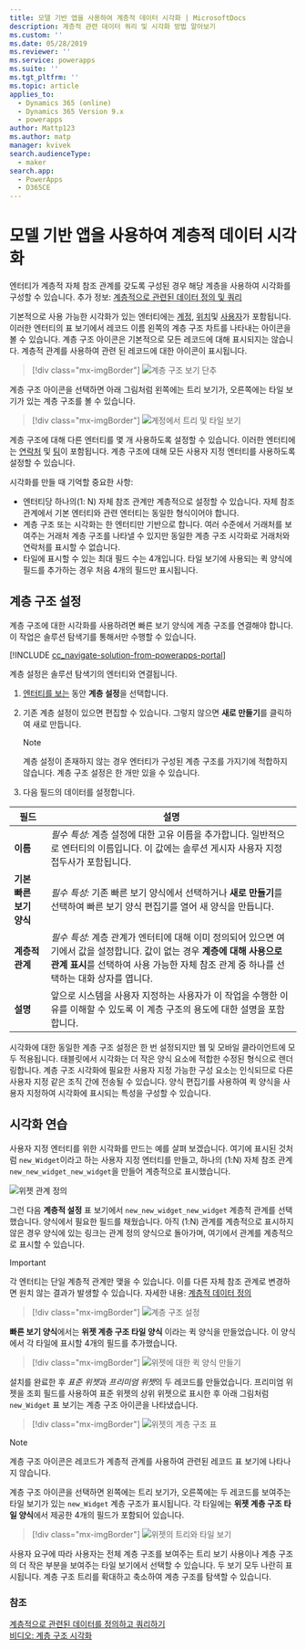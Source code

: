 ```yaml
---
title: 모델 기반 앱을 사용하여 계층적 데이터 시각화 | MicrosoftDocs
description: 계층적 관련 데이터 쿼리 및 시각화 방법 알아보기
ms.custom: ''
ms.date: 05/28/2019
ms.reviewer: ''
ms.service: powerapps
ms.suite: ''
ms.tgt_pltfrm: ''
ms.topic: article
applies_to:
  - Dynamics 365 (online)
  - Dynamics 365 Version 9.x
  - powerapps
author: Mattp123
ms.author: matp
manager: kvivek
search.audienceType:
  - maker
search.app:
  - PowerApps
  - D365CE
---
```

# <a name="visualize-hierarchical-data-with-model-driven-apps"></a>모델 기반 앱을 사용하여 계층적 데이터 시각화

엔터티가 계층적 자체 참조 관계를 갖도록 구성된 경우 해당 계층을 사용하여 시각화를 구성할 수 있습니다. 추가 정보: [계층적으로 관련된 데이터 정의 및 쿼리](../common-data-service/define-query-hierarchical-data.md)

기본적으로 사용 가능한 시각화가 있는 엔터티에는 [계정](/powerapps/developer/common-data-service/reference/entities/account), [위치](/powerapps/developer/common-data-service/reference/entities/position)및 [사용자](/powerapps/developer/common-data-service/reference/entities/systemuser)가 포함됩니다. 이러한 엔터티의 표 보기에서 레코드 이름 왼쪽의 계층 구조 차트를 나타내는 아이콘을 볼 수 있습니다. 계층 구조 아이콘은 기본적으로 모든 레코드에 대해 표시되지는 않습니다. 계층적 관계를 사용하여 관련 된 레코드에 대한 아이콘이 표시됩니다.  
> [!div class="mx-imgBorder"] 
> ![계층 구조 보기 단추](media/view-hierarchy-button.png)  
  
 계층 구조 아이콘을 선택하면 아래 그림처럼 왼쪽에는 트리 보기가, 오른쪽에는 타일 보기가 있는 계층 구조를 볼 수 있습니다.  
  
> [!div class="mx-imgBorder"] 
> ![계정에서 트리 및 타일 보기](media/tree-view-and-tile-view-in-hierarchy.png)  
  
 계층 구조에 대해 다른 엔터티를 몇 개 사용하도록 설정할 수 있습니다. 이러한 엔터티에는 [연락처](/powerapps/developer/common-data-service/reference/entities/contact) 및 [팀](/powerapps/developer/common-data-service/reference/entities/team)이 포함됩니다. 계층 구조에 대해 모든 사용자 지정 엔터티를 사용하도록 설정할 수 있습니다.  
  
시각화를 만들 때 기억할 중요한 사항:  
  
- 엔터티당 하나의(1: N) 자체 참조 관계만 계층적으로 설정할 수 있습니다. 자체 참조 관계에서 기본 엔터티와 관련 엔터티는 동일한 형식이어야 합니다.  
- 계층 구조 또는 시각화는 한 엔터티만 기반으로 합니다. 여러 수준에서 거래처를 보여주는 거래처 계층 구조를 나타낼 수 있지만 동일한 계층 구조 시각화로 거래처와 연락처를 표시할 수 없습니다. 
- 타일에 표시할 수 있는 최대 필드 수는 4개입니다. 타일 보기에 사용되는 퀵 양식에 필드를 추가하는 경우 처음 4개의 필드만 표시됩니다. 

## <a name="hierarchy-settings"></a>계층 구조 설정

계층 구조에 대한 시각화를 사용하려면 빠른 보기 양식에 계층 구조를 연결해야 합니다. 이 작업은 솔루션 탐색기를 통해서만 수행할 수 있습니다.

[!INCLUDE [cc_navigate-solution-from-powerapps-portal](../../includes/cc_navigate-solution-from-powerapps-portal.md)]

계층 설정은 솔루션 탐색기의 엔터티와 연결됩니다. 

1. [엔터티를 보는](../common-data-service/create-edit-entities-solution-explorer.md#view-entities) 동안 **계층 설정**을 선택합니다.
2. 기존 계층 설정이 있으면 편집할 수 있습니다. 그렇지 않으면 **새로 만들기**를 클릭하여 새로 만듭니다.
    
    > [!NOTE]
    > 계층 설정이 존재하지 않는 경우 엔터티가 구성된 계층 구조를 가지기에 적합하지 않습니다.
    >계층 구조 설정은 한 개만 있을 수 있습니다. 

1. 다음 필드의 데이터를 설정합니다.

|필드|설명|
|--|--|
|**이름**|*필수 특성:* 계층 설정에 대한 고유 이름을 추가합니다. 일반적으로 엔터티의 이름입니다. 이 값에는 솔루션 게시자 사용자 지정 접두사가 포함됩니다.|
|**기본 빠른 보기 양식**|*필수 특성:* 기존 빠른 보기 양식에서 선택하거나 **새로 만들기**를 선택하여 빠른 보기 양식 편집기를 열어 새 양식을 만듭니다.|
|**계층적 관계**|*필수 특성:* 계층 관계가 엔터티에 대해 이미 정의되어 있으면 여기에서 값을 설정합니다. 값이 없는 경우 **계층에 대해 사용으로 관계 표시**를 선택하여 사용 가능한 자체 참조 관계 중 하나를 선택하는 대화 상자를 엽니다.|
|**설명**|앞으로 시스템을 사용자 지정하는 사용자가 이 작업을 수행한 이유를 이해할 수 있도록 이 계층 구조의 용도에 대한 설명을 포함합니다.|
    

시각화에 대한 동일한 계층 구조 설정은 한 번 설정되지만 웹 및 모바일 클라이언트에 모두 적용됩니다. 태블릿에서 시각화는 더 작은 양식 요소에 적합한 수정된 형식으로 렌더링합니다. 계층 구조 시각화에 필요한 사용자 지정 가능한 구성 요소는 인식되므로 다른 사용자 지정 같은 조직 간에 전송될 수 있습니다. 양식 편집기를 사용하여 퀵 양식을 사용자 지정하여 시각화에 표시되는 특성을 구성할 수 있습니다.
  
## <a name="visualization-walk-through"></a>시각화 연습

사용자 지정 엔터티를 위한 시각화를 만드는 예를 살펴 보겠습니다. 여기에 표시된 것처럼 `new_Widget`이라고 하는 사용자 지정 엔터티를 만들고, 하나의 (1:N) 자체 참조 관계 `new_new_widget_new_widget`을 만들어 계층적으로 표시했습니다.  
  
![위젯 관계 정의](media/widget-relationship-definition.png)  
  
그런 다음 **계층적 설정** 표 보기에서 `new_new_widget_new_widget` 계층적 관계를 선택했습니다. 양식에서 필요한 필드를 채웠습니다. 아직 (1:N) 관계를 계층적으로 표시하지 않은 경우 양식에 있는 링크는 관계 정의 양식으로 돌아가며, 여기에서 관계를 계층적으로 표시할 수 있습니다.  

> [!IMPORTANT]
> 각 엔터티는 단일 계층적 관계만 맺을 수 있습니다. 이를 다른 자체 참조 관계로 변경하면 원치 않는 결과가 발생할 수 있습니다. 자세한 내용: [계층적 데이터 정의](../common-data-service/define-query-hierarchical-data.md#define-hierarchical-data)

> [!div class="mx-imgBorder"] 
> ![계층 구조 설정](media/hierarchy-settings.png)  
  
**빠른 보기 양식**에서는 **위젯 계층 구조 타일 양식** 이라는 퀵 양식을 만들었습니다. 이 양식에서 각 타일에 표시할 4개의 필드를 추가했습니다.  

> [!div class="mx-imgBorder"] 
> ![위젯에 대한 퀵 양식 만들기](media/create-quickform.png)  
  
설치를 완료한 후 *표준 위젯*과 *프리미엄 위젯*의 두 레코드를 만들었습니다. 프리미엄 위젯을 조회 필드를 사용하여 표준 위젯의 상위 위젯으로 표시한 후 아래 그림처럼 `new_Widget` 표 보기는 계층 구조 아이콘을 나타냈습니다.  

> [!div class="mx-imgBorder"] 
> ![위젯의 계층 구조 표](media/widget-hierarchy-grid.png)  
  
> [!NOTE]
>  계층 구조 아이콘은 레코드가 계층적 관계를 사용하여 관련된 레코드 표 보기에 나타나지 않습니다.  
  
계층 구조 아이콘을 선택하면 왼쪽에는 트리 보기가, 오른쪽에는 두 레코드를 보여주는 타일 보기가 있는 `new_Widget` 계층 구조가 표시됩니다. 각 타일에는 **위젯 계층 구조 타일 양식**에서 제공한 4개의 필드가 포함되어 있습니다.  

> [!div class="mx-imgBorder"] 
> ![위젯의 트리와 타일 보기](media/widget-tree-tiles.png)  

사용자 요구에 따라 사용자는 전체 계층 구조를 보여주는 트리 보기 사용이나 계층 구조의 더 작은 부분을 보여주는 타일 보기에서 선택할 수 있습니다. 두 보기 모두 나란히 표시됩니다. 계층 구조 트리를 확대하고 축소하여 계층 구조를 탐색할 수 있습니다. 

### <a name="see-also"></a>참조 

[계층적으로 관련된 데이터를 정의하고 쿼리하기](../common-data-service/define-query-hierarchical-data.md)<br />
[비디오: 계층 구조 시각화](http://www.youtube.com/watch?v=_dGBE6icLNw&index=9&list=PLC3591A8FE4ADBE07)
